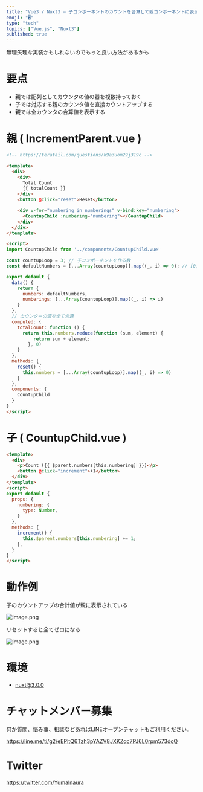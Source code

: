 ```yaml
---
title: "Vue3 / Nuxt3 – 子コンポーネントのカウントを合算して親コンポーネントに表示する、リセットする"
emoji: "🖥"
type: "tech"
topics: ["Vue.js", "Nuxt3"]
published: true
---
```


無理矢理な実装かもしれないのでもっと良い方法があるかも

# 要点

- 親では配列としてカウンタの値の器を複数持っておく
- 子では対応する親のカウンタ値を直接カウントアップする
- 親では全カウンタの合算値を表示する

# 親 ( IncrementParent.vue )

```html
<!-- https://teratail.com/questions/k9a3uom29j319c -->

<template>
  <div>
    <div>
      Total Count
      {{ totalCount }}
    </div>
    <button @click="reset">Reset</button>

    <div v-for="numbering in numberings" v-bind:key="numbering">
      <CountupChild :numbering="numbering"></CountupChild>
    </div>
  </div>
</template>

<script>
import CountupChild from '../components/CountupChild.vue'

const countupLoop = 3; // 子コンポーネントを作る数
const defaultNumbers = [...Array(countupLoop)].map((_, i) => 0); // [0,0,0] のような初期値

export default {
  data() {
    return {
      numbers: defaultNumbers,
      numberings: [...Array(countupLoop)].map((_, i) => i)
    }
  },
  // カウンターの値を全て合算
  computed: {
    totalCount: function () {
      return this.numbers.reduce(function (sum, element) {
          return sum + element;
        }, 0)
    }
  },
  methods: {
    reset() {
      this.numbers = [...Array(countupLoop)].map((_, i) => 0)
    }
  },
  components: {
    CountupChild
  }
}
</script>
```

# 子 ( CountupChild.vue )

```html
<template>
  <div>
    <p>Count ({{ $parent.numbers[this.numbering] }})</p>
    <button @click="increment">+1</button>
  </div>
</template>
<script>
export default {
  props: {
    numbering: {
      type: Number,
    }
  },
  methods: {
    increment() {
      this.$parent.numbers[this.numbering] += 1;
    },
  }
}
</script>
```

# 動作例


子のカウントアップの合計値が親に表示されている

![image.png](https://qiita-image-store.s3.ap-northeast-1.amazonaws.com/0/89618/1864700b-7cad-9c82-746d-4318cb7bb3d3.png)


リセットすると全てゼロになる

![image.png](https://qiita-image-store.s3.ap-northeast-1.amazonaws.com/0/89618/07ccd915-356a-45cc-9483-1ba3f860a930.png)


# 環境

- nuxt@3.0.0

# チャットメンバー募集


何か質問、悩み事、相談などあればLINEオープンチャットもご利用ください。

https://line.me/ti/g2/eEPltQ6Tzh3pYAZV8JXKZqc7PJ6L0rpm573dcQ


# Twitter

https://twitter.com/YumaInaura

